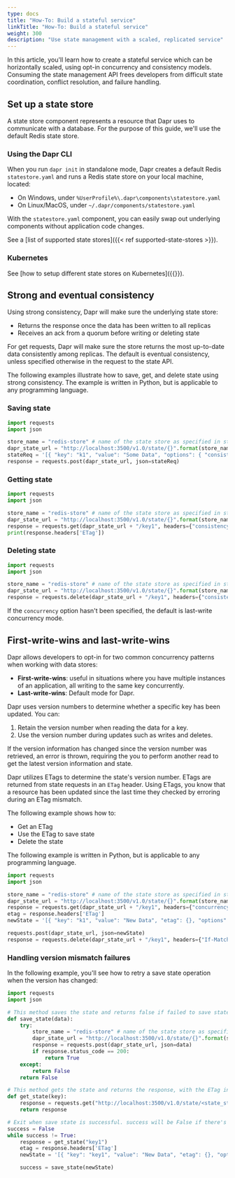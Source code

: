 ```yaml
---
type: docs
title: "How-To: Build a stateful service"
linkTitle: "How-To: Build a stateful service"
weight: 300
description: "Use state management with a scaled, replicated service"
---
```


In this article, you'll learn how to create a stateful service which can be horizontally scaled, using opt-in concurrency and consistency models. Consuming the state management API frees developers from difficult state coordination, conflict resolution, and failure handling.

## Set up a state store

A state store component represents a resource that Dapr uses to communicate with a database.
For the purpose of this guide, we'll use the default Redis state store.

### Using the Dapr CLI

When you run `dapr init` in standalone mode, Dapr creates a default Redis `statestore.yaml` and runs a Redis state store on your local machine, located:

- On Windows, under `%UserProfile%\.dapr\components\statestore.yaml`
- On Linux/MacOS, under `~/.dapr/components/statestore.yaml`

With the `statestore.yaml` component, you can easily swap out underlying components without application code changes.

See a [list of supported state stores]({{< ref supported-state-stores >}}).

### Kubernetes

See [how to setup different state stores on Kubernetes]({{<ref setup-state-store>}}).

## Strong and eventual consistency

Using strong consistency, Dapr will make sure the underlying state store:

- Returns the response once the data has been written to all replicas
- Receives an ack from a quorum before writing or deleting state

For get requests, Dapr will make sure the store returns the most up-to-date data consistently among replicas. The default is eventual consistency, unless specified otherwise in the request to the state API.

The following examples illustrate how to save, get, and delete state using strong consistency. The example is written in Python, but is applicable to any programming language.

### Saving state

```python
import requests
import json

store_name = "redis-store" # name of the state store as specified in state store component yaml file
dapr_state_url = "http://localhost:3500/v1.0/state/{}".format(store_name)
stateReq = '[{ "key": "k1", "value": "Some Data", "options": { "consistency": "strong" }}]'
response = requests.post(dapr_state_url, json=stateReq)
```

### Getting state

```python
import requests
import json

store_name = "redis-store" # name of the state store as specified in state store component yaml file
dapr_state_url = "http://localhost:3500/v1.0/state/{}".format(store_name)
response = requests.get(dapr_state_url + "/key1", headers={"consistency":"strong"})
print(response.headers['ETag'])
```

### Deleting state

```python
import requests
import json

store_name = "redis-store" # name of the state store as specified in state store component yaml file
dapr_state_url = "http://localhost:3500/v1.0/state/{}".format(store_name)
response = requests.delete(dapr_state_url + "/key1", headers={"consistency":"strong"})
```

If the `concurrency` option hasn't been specified, the default is last-write concurrency mode.

## First-write-wins and last-write-wins

Dapr allows developers to opt-in for two common concurrency patterns when working with data stores: 

- **First-write-wins**: useful in situations where you have multiple instances of an application, all writing to the same key concurrently.
- **Last-write-wins**: Default mode for Dapr.

Dapr uses version numbers to determine whether a specific key has been updated. You can:

1. Retain the version number when reading the data for a key.
1. Use the version number during updates such as writes and deletes. 

If the version information has changed since the version number was retrieved, an error is thrown, requiring the you to perform another read to get the latest version information and state.

Dapr utilizes ETags to determine the state's version number. ETags are returned from state requests in an `ETag` header. Using ETags, you know that a resource has been updated since the last time they checked by erroring during an ETag mismatch.

The following example shows how to:

- Get an ETag
- Use the ETag to save state
- Delete the state

The following example is written in Python, but is applicable to any programming language.

```python
import requests
import json

store_name = "redis-store" # name of the state store as specified in state store component yaml file
dapr_state_url = "http://localhost:3500/v1.0/state/{}".format(store_name)
response = requests.get(dapr_state_url + "/key1", headers={"concurrency":"first-write"})
etag = response.headers['ETag']
newState = '[{ "key": "k1", "value": "New Data", "etag": {}, "options": { "concurrency": "first-write" }}]'.format(etag)

requests.post(dapr_state_url, json=newState)
response = requests.delete(dapr_state_url + "/key1", headers={"If-Match": "{}".format(etag)})
```

### Handling version mismatch failures

In the following example, you'll see how to retry a save state operation when the version has changed:

```python
import requests
import json

# This method saves the state and returns false if failed to save state
def save_state(data):
    try:
        store_name = "redis-store" # name of the state store as specified in state store component yaml file
        dapr_state_url = "http://localhost:3500/v1.0/state/{}".format(store_name)
        response = requests.post(dapr_state_url, json=data)
        if response.status_code == 200:
            return True
    except:
        return False
    return False

# This method gets the state and returns the response, with the ETag in the header -->
def get_state(key):
    response = requests.get("http://localhost:3500/v1.0/state/<state_store_name>/{}".format(key), headers={"concurrency":"first-write"})
    return response

# Exit when save state is successful. success will be False if there's an ETag mismatch -->
success = False
while success != True:
    response = get_state("key1")
    etag = response.headers['ETag']
    newState = '[{ "key": "key1", "value": "New Data", "etag": {}, "options": { "concurrency": "first-write" }}]'.format(etag)

    success = save_state(newState)
```
